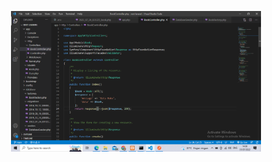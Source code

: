 <p align="center"><a href="https://laravel.com" target="_blank"><img src="https://github.com/1212Ananda/rest-laravel/blob/main/screenshot/Screenshot%20(112).png"width="400"></a></p>


